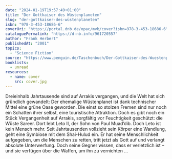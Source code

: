 ```yaml
---
date: "2024-01-19T19:57:49+01:00"
title: "Der Gottkaiser des Wüstenplaneten"
slug: "der-gottkaiser-des-wüstenplaneten"
isbn: "978-3-453-18686-6"
coverUri: "https://portal.dnb.de/opac/mvb/cover?isbn=978-3-453-18686-6"
cataloguePermalink: "https://d-nb.info/961720557"
author: "Frank Herbert"
publishedAt: "2001"
topics:
  - "Science Fiction"
source: "https://www.penguin.de/Taschenbuch/Der-Gottkaiser-des-Wuestenplaneten/Frank-Herbert/Heyne/e165026.rhd"
booklists:
  - unread
resources:
  - name: cover
    src: cover.jpg
---
```


Dreieinhalb Jahrtausende sind auf Arrakis vergangen, und die Welt hat sich 
gründlich gewandelt: Der ehemalige Wüstenplanet ist dank technischer Mittel 
eine grüne Oase geworden. Die einst so stolzen Fremen sind nur noch ein 
Schatten ihrer selbst, eine touristische Attraktion. Doch es gibt noch ein 
Stück Vergangenheit auf Arrakis, sorgfältig vor Feuchtigkeit geschützt: die 
Wüste Sareer. Dort lebt Leto II, der Sohn von Paul Muad’dib. Doch Leto ist kein 
Mensch mehr. Seit Jahrtausenden vollzieht sein Körper eine Wandlung, geht eine 
Symbiose mit dem Shai-Hulud ein. Er hat seine Menschlichkeit aufgegeben, um die 
Menschen zu retten, tritt jetzt als Gott auf und verlangt absolute 
Unterwerfung. Doch seine Gegner wissen, dass er verletzlich ist – und sie 
verfügen über die Waffen, um ihn zu vernichten …